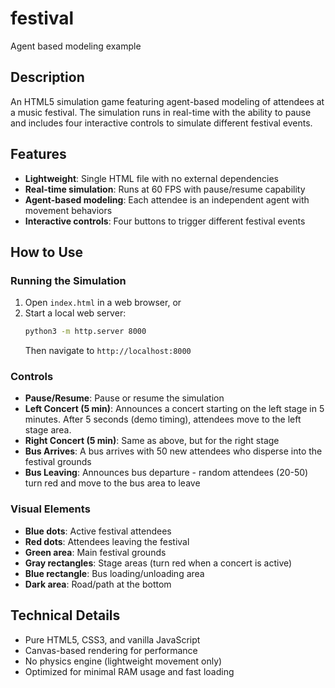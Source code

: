 # festival
Agent based modeling example

## Description
An HTML5 simulation game featuring agent-based modeling of attendees at a music festival. The simulation runs in real-time with the ability to pause and includes four interactive controls to simulate different festival events.

## Features
- **Lightweight**: Single HTML file with no external dependencies
- **Real-time simulation**: Runs at 60 FPS with pause/resume capability
- **Agent-based modeling**: Each attendee is an independent agent with movement behaviors
- **Interactive controls**: Four buttons to trigger different festival events

## How to Use

### Running the Simulation
1. Open `index.html` in a web browser, or
2. Start a local web server:
   ```bash
   python3 -m http.server 8000
   ```
   Then navigate to `http://localhost:8000`

### Controls
- **Pause/Resume**: Pause or resume the simulation
- **Left Concert (5 min)**: Announces a concert starting on the left stage in 5 minutes. After 5 seconds (demo timing), attendees move to the left stage area.
- **Right Concert (5 min)**: Same as above, but for the right stage
- **Bus Arrives**: A bus arrives with 50 new attendees who disperse into the festival grounds
- **Bus Leaving**: Announces bus departure - random attendees (20-50) turn red and move to the bus area to leave

### Visual Elements
- **Blue dots**: Active festival attendees
- **Red dots**: Attendees leaving the festival
- **Green area**: Main festival grounds
- **Gray rectangles**: Stage areas (turn red when a concert is active)
- **Blue rectangle**: Bus loading/unloading area
- **Dark area**: Road/path at the bottom

## Technical Details
- Pure HTML5, CSS3, and vanilla JavaScript
- Canvas-based rendering for performance
- No physics engine (lightweight movement only)
- Optimized for minimal RAM usage and fast loading
